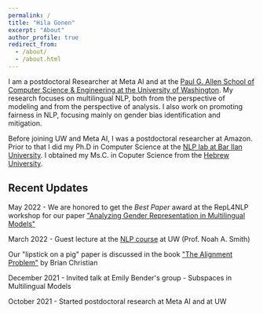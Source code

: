 ```yaml
---
permalink: /
title: "Hila Gonen"
excerpt: "About"
author_profile: true
redirect_from: 
  - /about/
  - /about.html
---
```


I am a postdoctoral Researcher at Meta AI and at the [Paul G. Allen School of Computer Science & Engineering at the University of Washington](https://www.cs.washington.edu/). My research focuses on multilingual NLP, both from the perspective of modeling and from the perspective of analysis. I also work on promoting fairness in NLP, focusing mainly on gender bias identification and mitigation.

Before joining UW and Meta AI, I was a postdoctoral researcher at Amazon. Prior to that I did my Ph.D in Computer Science at the [NLP lab at Bar Ilan University](https://biu-nlp.github.io/). I obtained my Ms.C. in Coputer Science from the [Hebrew University](https://www.cs.huji.ac.il/).


Recent Updates
------

May 2022 - We are honored to get the *Best Paper* award at the RepL4NLP workshop for our paper ["Analyzing Gender Representation in Multilingual Models"](https://arxiv.org/pdf/2204.09168.pdf)

March 2022 - Guest lecture at the [NLP course](https://courses.cs.washington.edu/courses/csep517/) at UW (Prof. Noah A. Smith)

Our "lipstick on a pig" paper is discussed in the book ["The Alignment Problem"](https://brianchristian.org/the-alignment-problem/) by Brian Christian

December 2021 - Invited talk at Emily Bender's group - Subspaces in Multilingual Models

October 2021 - Started postdoctoral research at Meta AI and at UW
